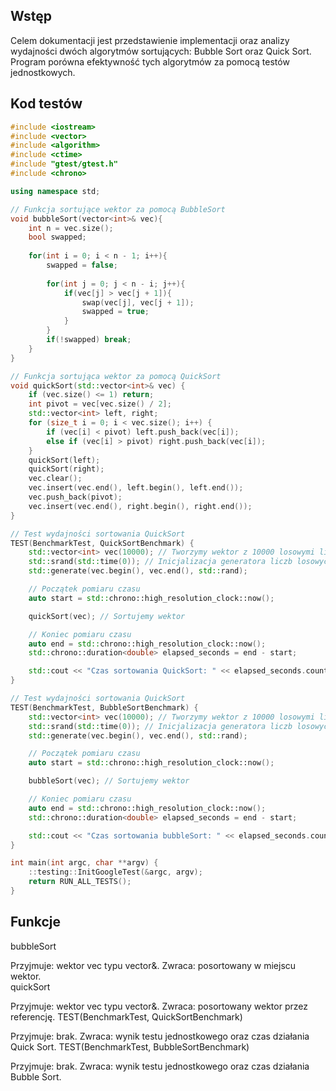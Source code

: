 ## Wstęp
Celem dokumentacji jest przedstawienie implementacji oraz analizy wydajności dwóch algorytmów sortujących: Bubble Sort oraz Quick Sort. Program porówna efektywność tych algorytmów za pomocą testów jednostkowych.

## Kod testów
~~~~ cpp
#include <iostream>
#include <vector>
#include <algorithm>
#include <ctime>
#include "gtest/gtest.h"
#include <chrono>

using namespace std;

// Funkcja sortujące wektor za pomocą BubbleSort
void bubbleSort(vector<int>& vec){
	int n = vec.size();
	bool swapped;
	
	for(int i = 0; i < n - 1; i++){
		swapped = false;
		
		for(int j = 0; j < n - i; j++){
			if(vec[j] > vec[j + 1]){
				swap(vec[j], vec[j + 1]);
				swapped = true;
			}
		}
		if(!swapped) break;
	}
}

// Funkcja sortująca wektor za pomocą QuickSort
void quickSort(std::vector<int>& vec) {
    if (vec.size() <= 1) return;
    int pivot = vec[vec.size() / 2];
    std::vector<int> left, right;
    for (size_t i = 0; i < vec.size(); i++) {
        if (vec[i] < pivot) left.push_back(vec[i]);
        else if (vec[i] > pivot) right.push_back(vec[i]);
    }
    quickSort(left);
    quickSort(right);
    vec.clear();
    vec.insert(vec.end(), left.begin(), left.end());
    vec.push_back(pivot);
    vec.insert(vec.end(), right.begin(), right.end());
}

// Test wydajności sortowania QuickSort
TEST(BenchmarkTest, QuickSortBenchmark) {
    std::vector<int> vec(10000); // Tworzymy wektor z 10000 losowymi liczbami
    std::srand(std::time(0)); // Inicjalizacja generatora liczb losowych
    std::generate(vec.begin(), vec.end(), std::rand);

    // Początek pomiaru czasu
    auto start = std::chrono::high_resolution_clock::now();

    quickSort(vec); // Sortujemy wektor

    // Koniec pomiaru czasu
    auto end = std::chrono::high_resolution_clock::now();
    std::chrono::duration<double> elapsed_seconds = end - start;

    std::cout << "Czas sortowania QuickSort: " << elapsed_seconds.count() << "s\n";
}

// Test wydajności sortowania QuickSort
TEST(BenchmarkTest, BubbleSortBenchmark) {
    std::vector<int> vec(10000); // Tworzymy wektor z 10000 losowymi liczbami
    std::srand(std::time(0)); // Inicjalizacja generatora liczb losowych
    std::generate(vec.begin(), vec.end(), std::rand);

    // Początek pomiaru czasu
    auto start = std::chrono::high_resolution_clock::now();

    bubbleSort(vec); // Sortujemy wektor

    // Koniec pomiaru czasu
    auto end = std::chrono::high_resolution_clock::now();
    std::chrono::duration<double> elapsed_seconds = end - start;

    std::cout << "Czas sortowania bubbleSort: " << elapsed_seconds.count() << "s\n";
}

int main(int argc, char **argv) {
    ::testing::InitGoogleTest(&argc, argv);
    return RUN_ALL_TESTS();
}

~~~~
## Funkcje
bubbleSort

Przyjmuje: wektor vec typu vector<int>&.
Zwraca: posortowany w miejscu wektor.</br>
quickSort

Przyjmuje: wektor vec typu vector<int>&.
Zwraca: posortowany wektor przez referencję.
TEST(BenchmarkTest, QuickSortBenchmark)

Przyjmuje: brak.
Zwraca: wynik testu jednostkowego oraz czas działania Quick Sort.
TEST(BenchmarkTest, BubbleSortBenchmark)

Przyjmuje: brak.
Zwraca: wynik testu jednostkowego oraz czas działania Bubble Sort.
